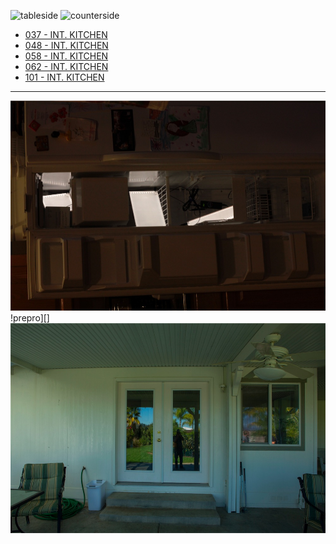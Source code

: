 ![tableside][]
![counterside][]

* [037 - INT. KITCHEN](037-INT.Kitchen.md)
* [048 - INT. KITCHEN](048-INT.Kitchen.md)
* [058 - INT. KITCHEN](058-INT.Kitchen.md)
* [062 - INT. KITCHEN](062-INT.Kitchen.md)
* [101 - INT. KITCHEN](101-INT.Kitchen.md)

----

![fridge][]
!prepro][]
![extdoor][]

[tableside]: images/Kitchen1.JPG
[counterside]: images/Kitchen2.JPG
[fridge]: images/Kitchen3.JPG
[extdoor]: images/KitchenDoorExt.JPG
[prepro]: images/KitchenPrePro.JPG